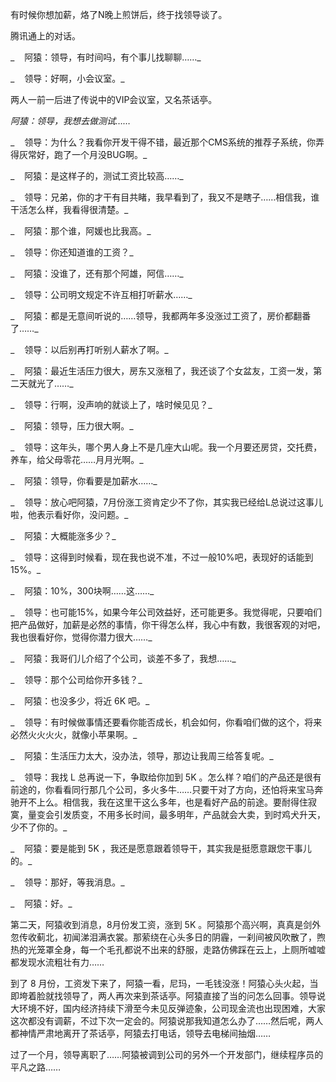 有时候你想加薪，烙了N晚上煎饼后，终于找领导谈了。

腾讯通上的对话。

_    阿猿：领导，有时间吗，有个事儿找聊聊……_

_    领导：好啊，小会议室。_

两人一前一后进了传说中的VIP会议室，又名茶话亭。

_阿猿：领导，我想去做测试……_

_    领导：为什么？我看你开发干得不错，最近那个CMS系统的推荐子系统，你弄得灰常好，跑了一个月没BUG啊。_

_    阿猿：是这样子的，测试工资比较高……_

_    领导：兄弟，你的才干有目共睹，我早看到了，我又不是瞎子……相信我，谁干活怎么样，我看得很清楚。_

_    阿猿：那个谁，阿媛也比我高。_

_    领导：你还知道谁的工资？_

_    阿猿：没谁了，还有那个阿雄，阿信……_

_    领导：公司明文规定不许互相打听薪水……_

_    阿猿：都是无意间听说的……领导，我都两年多没涨过工资了，房价都翻番了……_

_    领导：以后别再打听别人薪水了啊。_

_    阿猿：最近生活压力很大，房东又涨租了，我还谈了个女盆友，工资一发，第二天就光了……_

_    领导：行啊，没声响的就谈上了，啥时候见见？_

_    阿猿：领导，压力很大啊。_

_    领导：这年头，哪个男人身上不是几座大山呢。我一个月要还房贷，交托费，养车，给父母零花……月月光啊。_

_    阿猿：领导，你看要是加薪水……_

_    领导：放心吧阿猿，7月份涨工资肯定少不了你，其实我已经给L总说过这事儿啦，他表示看好你，没问题。_

_    阿猿：大概能涨多少？_

_    领导：这得到时候看，现在我也说不准，不过一般10%吧，表现好的话能到15%。_

_    阿猿：10%，300块啊……这……_

_    领导：也可能15%，如果今年公司效益好，还可能更多。我觉得呢，只要咱们把产品做好，加薪是必然的事情，你干得怎么样，我心中有数，我很客观的对吧，我也很看好你，觉得你潜力很大……_

_    阿猿：我哥们儿介绍了个公司，谈差不多了，我想……_

_    领导：那个公司给你开多钱？_

_    阿猿：也没多少，将近 6K 吧。_

_    领导：有时候做事情还要看你能否成长，机会如何，你看咱们做的这个，将来必然火火火火，就像小苹果啊。_

_    阿猿：生活压力太大，没办法，领导，那边让我周三给答复呢。_

_    领导：我找 L 总再说一下，争取给你加到 5K 。怎么样？咱们的产品还是很有前途的，你看看同行那几个公司，多火多牛……只要干对了方向，还怕将来宝马奔驰开不上么。相信我，我在这里干这么多年，也是看好产品的前途。要耐得住寂寞，量变会引发质变，不用多长时间，最多明年，产品就会大卖，到时鸡犬升天，少不了你的。_

_    阿猿：要是能到 5K ，我还是愿意跟着领导干，其实我是挺愿意跟您干事儿的。_

_    领导：那好，等我消息。_

_    阿猿：好。_

第二天，阿猿收到消息，8月份发工资，涨到 5K 。阿猿那个高兴啊，真真是剑外忽传收蓟北，初闻涕泪满衣裳。那萦绕在心头多日的阴霾，一刹间被风吹散了，煦热的光笼罩全身，每一个毛孔都说不出来的舒服，走路仿佛踩在云上，上厕所嘘嘘都发现水流粗壮有力……

到了 8 月份，工资发下来了，阿猿一看，尼玛，一毛钱没涨！阿猿心头火起，当即垮着脸就找领导了，两人再次来到茶话亭。阿猿直接了当的问怎么回事。领导说大环境不好，国内经济持续下滑至今未见反弹迹象，公司现金流也出现困难，大家这次都没有调薪，不过下次一定会的。阿猿说那我知道怎么办了……然后呢，两人都神情严肃地离开了茶话亭，阿猿去打电话，领导去电梯间抽烟……

过了一个月，领导离职了……阿猿被调到公司的另外一个开发部门，继续程序员的平凡之路……

